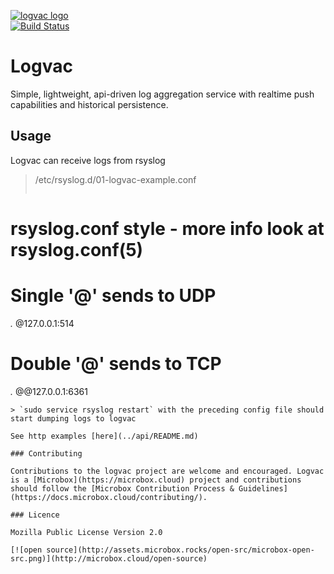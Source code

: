 [![logvac logo](http://assets.microbox.rocks/readme-headers/logvac.png)](http://microbox.cloud/open-source#logvac)  
[![Build Status](https://travis-ci.org/mu-box/logvac.svg)](https://travis-ci.org/mu-box/logvac)

# Logvac

Simple, lightweight, api-driven log aggregation service with realtime push capabilities and historical persistence.

## Usage

Logvac can receive logs from rsyslog
>/etc/rsyslog.d/01-logvac-example.conf
>```
# rsyslog.conf style - more info look at rsyslog.conf(5)
# Single '@' sends to UDP
*.* @127.0.0.1:514
# Double '@' sends to TCP
*.* @@127.0.0.1:6361
```
> `sudo service rsyslog restart` with the preceding config file should start dumping logs to logvac

See http examples [here](../api/README.md)  

### Contributing

Contributions to the logvac project are welcome and encouraged. Logvac is a [Microbox](https://microbox.cloud) project and contributions should follow the [Microbox Contribution Process & Guidelines](https://docs.microbox.cloud/contributing/).

### Licence

Mozilla Public License Version 2.0

[![open source](http://assets.microbox.rocks/open-src/microbox-open-src.png)](http://microbox.cloud/open-source)
